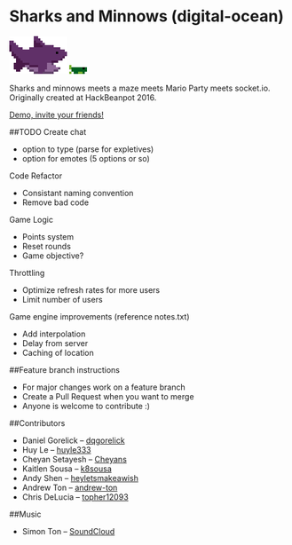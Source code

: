 # Sharks and Minnows (digital-ocean)

![Shark](./images/README/shark.gif) ![Minnow](./images/README/minnow.gif)


Sharks and minnows meets a maze meets Mario Party meets socket.io. Originally created at HackBeanpot 2016.

[Demo, invite your friends!](http://sharksandminnows.xyz/)

##TODO
Create chat

- option to type (parse for expletives)
- option for emotes (5 options or so)

Code Refactor

- Consistant naming convention
- Remove bad code

Game Logic

- Points system
- Reset rounds
- Game objective?

Throttling

- Optimize refresh rates for more users
- Limit number of users

Game engine improvements (reference notes.txt)

- Add interpolation
- Delay from server
- Caching of location

##Feature branch instructions
- For major changes work on a feature branch
- Create a Pull Request when you want to merge
- Anyone is welcome to contribute :)


##Contributors
- Daniel Gorelick – [dqgorelick](https://github.com/dqgorelick)
- Huy Le – [huyle333](https://github.com/huyle333)
- Cheyan Setayesh – [Cheyans](https://github.com/Cheyans)
- Kaitlen Sousa – [k8sousa](https://github.com/k8sousa)
- Andy Shen – [heyletsmakeawish](https://github.com/heyletsmakeawish)
- Andrew Ton – [andrew-ton](https://github.com/andrew-ton)
- Chris DeLucia – [topher12093](https://github.com/topher12093)

##Music
- Simon Ton – [SoundCloud](https://soundcloud.com/simon_ton)

